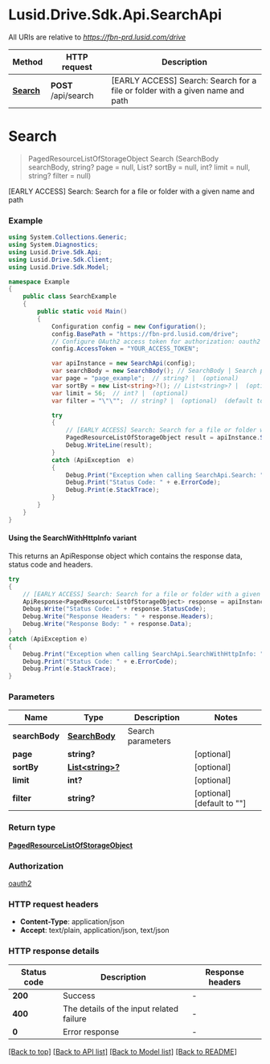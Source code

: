 # Lusid.Drive.Sdk.Api.SearchApi

All URIs are relative to *https://fbn-prd.lusid.com/drive*

| Method | HTTP request | Description |
|--------|--------------|-------------|
| [**Search**](SearchApi.md#search) | **POST** /api/search | [EARLY ACCESS] Search: Search for a file or folder with a given name and path |

<a id="search"></a>
# **Search**
> PagedResourceListOfStorageObject Search (SearchBody searchBody, string? page = null, List<string>? sortBy = null, int? limit = null, string? filter = null)

[EARLY ACCESS] Search: Search for a file or folder with a given name and path

### Example
```csharp
using System.Collections.Generic;
using System.Diagnostics;
using Lusid.Drive.Sdk.Api;
using Lusid.Drive.Sdk.Client;
using Lusid.Drive.Sdk.Model;

namespace Example
{
    public class SearchExample
    {
        public static void Main()
        {
            Configuration config = new Configuration();
            config.BasePath = "https://fbn-prd.lusid.com/drive";
            // Configure OAuth2 access token for authorization: oauth2
            config.AccessToken = "YOUR_ACCESS_TOKEN";

            var apiInstance = new SearchApi(config);
            var searchBody = new SearchBody(); // SearchBody | Search parameters
            var page = "page_example";  // string? |  (optional) 
            var sortBy = new List<string>?(); // List<string>? |  (optional) 
            var limit = 56;  // int? |  (optional) 
            var filter = "\"\"";  // string? |  (optional)  (default to "")

            try
            {
                // [EARLY ACCESS] Search: Search for a file or folder with a given name and path
                PagedResourceListOfStorageObject result = apiInstance.Search(searchBody, page, sortBy, limit, filter);
                Debug.WriteLine(result);
            }
            catch (ApiException  e)
            {
                Debug.Print("Exception when calling SearchApi.Search: " + e.Message);
                Debug.Print("Status Code: " + e.ErrorCode);
                Debug.Print(e.StackTrace);
            }
        }
    }
}
```

#### Using the SearchWithHttpInfo variant
This returns an ApiResponse object which contains the response data, status code and headers.

```csharp
try
{
    // [EARLY ACCESS] Search: Search for a file or folder with a given name and path
    ApiResponse<PagedResourceListOfStorageObject> response = apiInstance.SearchWithHttpInfo(searchBody, page, sortBy, limit, filter);
    Debug.Write("Status Code: " + response.StatusCode);
    Debug.Write("Response Headers: " + response.Headers);
    Debug.Write("Response Body: " + response.Data);
}
catch (ApiException e)
{
    Debug.Print("Exception when calling SearchApi.SearchWithHttpInfo: " + e.Message);
    Debug.Print("Status Code: " + e.ErrorCode);
    Debug.Print(e.StackTrace);
}
```

### Parameters

| Name | Type | Description | Notes |
|------|------|-------------|-------|
| **searchBody** | [**SearchBody**](SearchBody.md) | Search parameters |  |
| **page** | **string?** |  | [optional]  |
| **sortBy** | [**List&lt;string&gt;?**](string.md) |  | [optional]  |
| **limit** | **int?** |  | [optional]  |
| **filter** | **string?** |  | [optional] [default to &quot;&quot;] |

### Return type

[**PagedResourceListOfStorageObject**](PagedResourceListOfStorageObject.md)

### Authorization

[oauth2](../README.md#oauth2)

### HTTP request headers

 - **Content-Type**: application/json
 - **Accept**: text/plain, application/json, text/json


### HTTP response details
| Status code | Description | Response headers |
|-------------|-------------|------------------|
| **200** | Success |  -  |
| **400** | The details of the input related failure |  -  |
| **0** | Error response |  -  |

[[Back to top]](#) [[Back to API list]](../README.md#documentation-for-api-endpoints) [[Back to Model list]](../README.md#documentation-for-models) [[Back to README]](../README.md)

